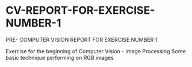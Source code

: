 # CV-REPORT-FOR-EXERCISE-NUMBER-1
PRE- COMPUTER VISION  REPORT FOR EXERCISE NUMBER 1

Exercise for the beginning of Computer Vision - Image Processing
Some basic technique performing on RGB images
